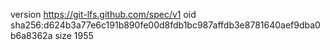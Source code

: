 version https://git-lfs.github.com/spec/v1
oid sha256:d624b3a77e6c191b890fe00d8fdb1bc987affdb3e8781640aef9dba0b6a8362a
size 1955
